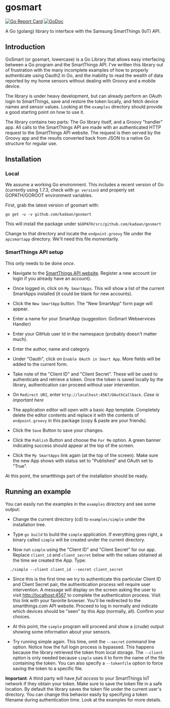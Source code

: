 # gosmart
[![Go Report Card](https://goreportcard.com/badge/github.com/kadaan/gosmart)](https://goreportcard.com/report/github.com/kadaan/gosmart)
[![GoDoc](https://godoc.org/github.com/kadaan/gosmart?status.svg)](https://godoc.org/github.com/kadaan/gosmart)

A Go (golang) library to interface with the Samsung SmartThings (IoT) API.

## Introduction

GoSmart (or gosmart, lowercase) is a Go Library that allows easy interfacing
between a Go program and the SmartThings API. I've written this library out of
frustration with the many incomplete examples of how to properly authenticate
using Oauth2 in Go, and the inability to read the wealth of data reported by my
home sensors without dealing with Groovy and a mobile device.

The library is under heavy development, but can already perform an OAuth login
to SmartThings, save and restore the token locally, and fetch device names and
sensor values. Looking at the `examples` directory should provide a good
starting point on how to use it.

The library contains two parts: The Go library itself, and a Groovy "handler"
app. All calls to the SmartThings API are made with an authenticated HTTP
request to the SmartThings API website. The request is then served by the
Groovy app and the results converted back from JSON to a native Go structure
for regular use.

## Installation

### Local

We assume a working Go environment. This includes a recent version of Go (currently
using 1.7.3, check with `go version`) and properly set GOPATH/GOROOT environment
variables.

First, grab the latest version of gosmart with:

    go get -u -v github.com/kadaan/gosmart

This will install the package under `$GOPATH/src/github.com/kadaan/gosmart`

Change to that directory and locate the `endpoint.groovy` file under the `apismartapp`
directory. We'll need this file momentarily.

### SmartThings API setup

This only needs to be done *once*.

* Navigate to the [SmartThings API website](https://graph.api.smartthings.com/). Register
a new account (or login if you already have an account).

* Once logged in, click on `My SmartApps`. This will show a list of the current SmartApps
installed (it could be blank for new accounts). 

* Click the `New SmartApp` button. The "New SmartApp" form page will appear.

* Enter a name for your SmartApp (suggestion: GoSmart Webservices Handler)

* Enter your GitHub user Id in the namespace (probably doesn't matter much).

* Enter the author, name and category.

* Under "Oauth", click on `Enable OAuth in Smart App`. More fields will be added to the
current form.

* Take note of the "Client ID" and "Client Secret". These will be used to authenticate and
retrieve a token. Once the token is saved locally by the library, authentication can proceed
without user intervention.

* On `Redirect URI`, enter `http://localhost:4567/OAuthCallback`. *Case is important here*

* The application editor will open with a basic App template. Completely delete the editor
contents and replace it with the contents of `endpoint.groovy` in this package (copy & paste
are your friends).

* Click the `Save` Button to save your changes.

* Click the `Publish` Button and choose the `For Me` option. A green banner indicating success
should appear at the top of the screen.

* Click the `My SmartApps` link again (at the top of the screen). Make sure the new App shows with
status set to "Published" and OAuth set to "True".

At this point, the smartthings part of the installation should be ready.

## Running an example

You can easily run the examples in the `examples` directory and see some output:

* Change the current directory (cd) to `examples/simple` under the installation tree.

* Type `go build` to build the `simple` application. If everything goes right, a binary
called `simple` will be created under the current directory.

* Now run `simple` using the "Client ID" and "Client Secret" for our app. Replace
`client_id` and `client_secret` below with the values obtained at the time we created the App.
Type:

```
  ./simple --client client_id --secret client_secret
```

* Since this is the first time we try to authenticate this particular
Client ID and Client Secret pair, the authentication process will require
user intervention. A message will display on the screen asking the user to
visit [http://localhost:4567](http://localhost:4567) to complete the authentication
process. Visit this link with your favorite browser.  You'll be redirected to the
smartthings.com API website. Proceed to log in normally and indicate which
devices should be "seen" by this App (normally, all). Confirm your choices.

* At this point, the `simple` program will proceed and show a (crude) output showing
some information about your sensors.

* Try running simple again. This time, omit the `--secret` command line option. Notice how the full
login process is bypassed. This happens because the library retrieved the token from local storage.
The `--client` option is only needed because `simple` uses it to form the name of the file containing
the token. You can also specify a `--tokenfile` option to force saving the token to a specific file.

**Important**: A third party will have  *full access* to your SmartThings IoT network if they
obtain your token. Make sure to save the token file in a safe location. By default the library saves the
token file under the current user's directory. You can change this behavior easily by specifying a
token filename during authentication time. Look at the examples for more details.

